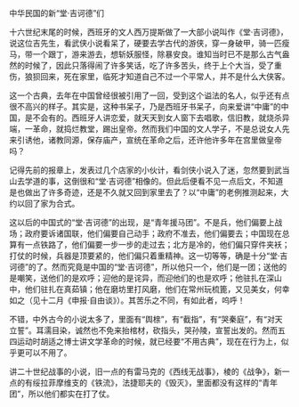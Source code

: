 中华民国的新“堂·吉诃德”们

  

十六世纪末尾的时候，西班牙的文人西万提斯做了一大部小说叫作《堂·吉诃德》，说这位吉先生，看武侠小说看呆了，硬要去学古代的游侠，穿一身破甲，骑一匹瘦马，带一个跟丁，游来游去，想斩妖服怪，除暴安良。谁知当时已不是那么古气盎然的时候了，因此只落得闹了许多笑话，吃了许多苦头，终于上个大当，受了重伤，狼狈回来，死在家里，临死才知道自己不过一个平常人，并不是什么大侠客。

这一个古典，去年在中国曾经很被引用了一回，受到这个谥法的名人，似乎还有点很不高兴的样子。其实是，这种书呆子，乃是西班牙书呆子，向来爱讲“中庸”的中国，是不会有的。西班牙人讲恋爱，就天天到女人窗下去唱歌，信旧教，就烧杀异端，一革命，就捣烂教堂，踢出皇帝。然而我们中国的文人学子，不是总说女人先来引诱他，诸教同源，保存庙产，宣统在革命之后，还许他许多年在宫里做皇帝吗？

记得先前的报章上，发表过几个店家的小伙计，看剑侠小说入了迷，忽然要到武当山去学道的事，这倒很和“堂·吉诃德”相像的。但此后便看不见一点后文，不知道是也做出了许多奇迹，还是不久就又回到家里去了？以“中庸”的老例推测起来，大约以回了家为合式。

这以后的中国式的“堂·吉诃德”的出现，是“青年援马团”。不是兵，他们偏要上战场；政府要诉诸国联，他们偏要自己动手；政府不准去，他们偏要去；中国现在总算有一点铁路了，他们偏要一步一步的走过去；北方是冷的，他们偏只穿件夹袄；打仗的时候，兵器是顶要紧的，他们偏只着重精神。这一切等等，确是十分“堂·吉诃德”的了。然而究竟是中国的“堂·吉诃德”，所以他只一个，他们是一团；送他的是嘲笑，送他们的是欢呼；迎他的是诧异，而迎他们的也是欢呼；他驻扎在深山中，他们驻扎在真茹镇；他在磨坊里打风磨，他们在常州玩梳篦，又见美女，何幸如之（见十二月《申报·自由谈》）。其苦乐之不同，有如此者，呜呼！

不错，中外古今的小说太多了，里面有“舆榇”，有“截指”，有“哭秦庭”，有“对天立誓”。耳濡目染，诚然也不免来抬棺材，砍指头，哭孙陵，宣誓出发的。然而五四运动时胡适之博士讲文学革命的时候，就已经要“不用古典”，现在在行为上，似乎更可以不用了。

讲二十世纪战事的小说，旧一点的有雷马克的《西线无战事》，棱的《战争》，新一点的有绥拉菲摩维支的《铁流》，法捷耶夫的《毁灭》，里面都没有这样的“青年团”，所以他们都实在打了仗。